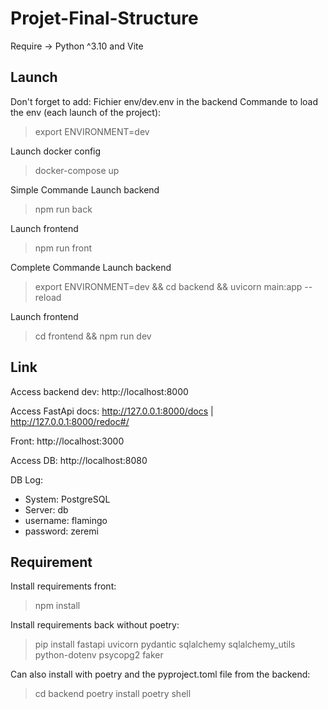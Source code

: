 # Projet-Final-Structure

Require -> Python ^3.10 and Vite

## Launch
Don't forget to add: 
Fichier env/dev.env in the backend
Commande to load the env (each launch of the project):
> export ENVIRONMENT=dev

Launch docker config
> docker-compose up

Simple Commande
Launch backend
> npm run back

Launch frontend
> npm run front

Complete Commande
Launch backend
> export ENVIRONMENT=dev && cd backend && uvicorn main:app --reload

Launch frontend
> cd frontend && npm run dev

## Link
Access backend dev: http://localhost:8000

Access FastApi docs: http://127.0.0.1:8000/docs | http://127.0.0.1:8000/redoc#/

Front: http://localhost:3000

Access DB: http://localhost:8080

DB Log:
- System: PostgreSQL
- Server: db
- username: flamingo
- password: zeremi

## Requirement
Install requirements front:
> npm install

Install requirements back without poetry:
> pip install fastapi uvicorn pydantic sqlalchemy sqlalchemy_utils python-dotenv psycopg2 faker

Can also install with poetry and the pyproject.toml file from the backend:
> cd backend
> poetry install
> poetry shell
